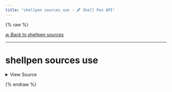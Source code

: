 ```yaml
---
title: "shellpen sources use - 🖋️ Shell Pen API"
---
```


{% raw %}





[🔙 Back to shellpen sources](/api/shellpen/sources)

---







<!-- Todo, if there are no subcommands under the child commands, use a smaller heading size -->

# shellpen sources use



<details>
  <summary>View Source</summary>

{% endraw %}
{% highlight sh %}
if [ $# -eq 1 ]
then
  local __shellpen__sources_use_sourceIndex=''
  if shellpen -- getSourceIndex "$1" - __shellpen__sources_use_sourceIndex
  then
    _SHELLPEN_CURRENT_SOURCE_INDEX="$__shellpen__sources_use_sourceIndex"
  else
    shellpen -- errors argumentError '%s\n%s' "Source '$1' does not exist" "Command: shellpen ${__shellpen__originalCliCommands[*]}"
    return 1
  fi
else
  shellpen -- errors argumentError '%s\n%s' 'Invalid arguments' "Command: shellpen ${__shellpen__originalCliCommands[*]}"
  return 1
fi
{% endhighlight %}
{% raw %}

</details>










  
{% endraw %}
